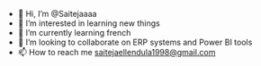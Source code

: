 - 👋 Hi, I’m @Saitejaaaa
- 👀 I’m interested in learning new things
- 🌱 I’m currently learning french
- 💞️ I’m looking to collaborate on ERP systems and Power BI tools
- 📫 How to reach me saitejaellendula1998@gmail.com

<!---
Saitejaaaa/Saitejaaaa is a ✨ special ✨ repository because its `README.md` (this file) appears on your GitHub profile.
You can click the Preview link to take a look at your changes.
--->
